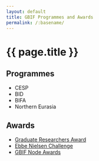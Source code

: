 ```yaml
---
layout: default
title: GBIF Programmes and Awards
permalink: /:basename/
---
```


# {{ page.title }}

## Programmes
- CESP
- BID
- BIFA
- Northern Eurasia

## Awards
- [Graduate Researchers Award](https://www.gbif.org/graduate-researchers-award)
- [Ebbe Nielsen Challenge](https://www.gbif.org/ebbe)
- [GBIF Node Awards](https://www.gbif.org/gbif-node-awards)